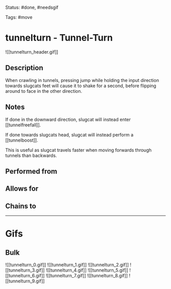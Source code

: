 Status: #done, #needsgif 

Tags: #move

# tunnelturn - Tunnel-Turn
![[tunnelturn_header.gif]]
## Description
When crawling in tunnels, pressing jump while holding the input direction towards slugcats feet will cause it to shake for a second, before flipping around to face in the other direction. 

## Notes
If done in the downward direction, slugcat will instead enter [[tunnelfreefall]].

If done towards slugcats head, slugcat will instead perform a [[tunnelboost]].

This is useful as slugcat travels faster when moving forwards through tunnels than backwards.

## Performed from


## Allows for


## Chains to


___
# Gifs
## Bulk
![[tunnelturn_0.gif]]
![[tunnelturn_1.gif]]
![[tunnelturn_2.gif]]
![[tunnelturn_3.gif]]
![[tunnelturn_4.gif]]
![[tunnelturn_5.gif]]
![[tunnelturn_6.gif]]
![[tunnelturn_7.gif]]
![[tunnelturn_8.gif]]
![[tunnelturn_9.gif]]